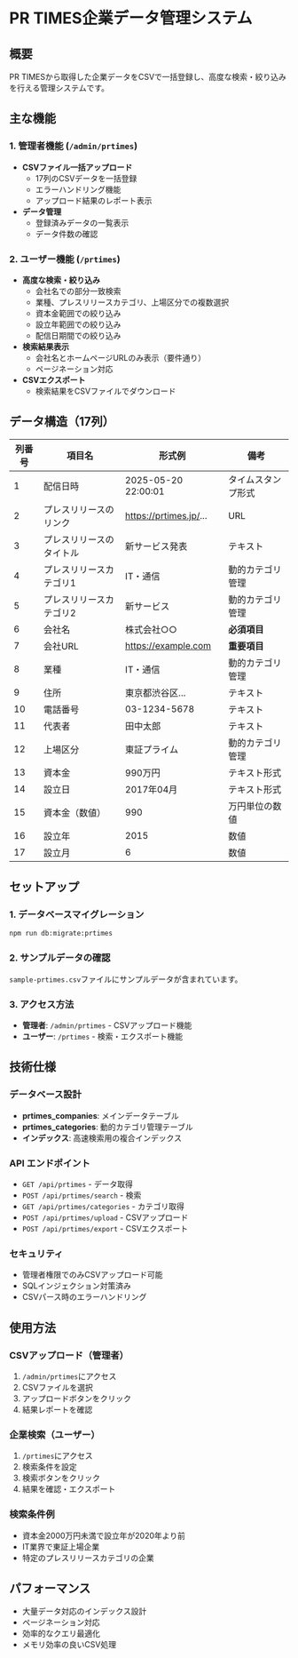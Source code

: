 # PR TIMES企業データ管理システム

## 概要

PR TIMESから取得した企業データをCSVで一括登録し、高度な検索・絞り込みを行える管理システムです。

## 主な機能

### 1. 管理者機能 (`/admin/prtimes`)
- **CSVファイル一括アップロード**
  - 17列のCSVデータを一括登録
  - エラーハンドリング機能
  - アップロード結果のレポート表示
- **データ管理**
  - 登録済みデータの一覧表示
  - データ件数の確認

### 2. ユーザー機能 (`/prtimes`)
- **高度な検索・絞り込み**
  - 会社名での部分一致検索
  - 業種、プレスリリースカテゴリ、上場区分での複数選択
  - 資本金範囲での絞り込み
  - 設立年範囲での絞り込み
  - 配信日期間での絞り込み
- **検索結果表示**
  - 会社名とホームページURLのみ表示（要件通り）
  - ページネーション対応
- **CSVエクスポート**
  - 検索結果をCSVファイルでダウンロード

## データ構造（17列）

| 列番号 | 項目名 | 形式例 | 備考 |
|--------|--------|--------|------|
| 1 | 配信日時 | 2025-05-20 22:00:01 | タイムスタンプ形式 |
| 2 | プレスリリースのリンク | https://prtimes.jp/... | URL |
| 3 | プレスリリースのタイトル | 新サービス発表 | テキスト |
| 4 | プレスリリースカテゴリ1 | IT・通信 | 動的カテゴリ管理 |
| 5 | プレスリリースカテゴリ2 | 新サービス | 動的カテゴリ管理 |
| 6 | 会社名 | 株式会社○○ | **必須項目** |
| 7 | 会社URL | https://example.com | **重要項目** |
| 8 | 業種 | IT・通信 | 動的カテゴリ管理 |
| 9 | 住所 | 東京都渋谷区... | テキスト |
| 10 | 電話番号 | 03-1234-5678 | テキスト |
| 11 | 代表者 | 田中太郎 | テキスト |
| 12 | 上場区分 | 東証プライム | 動的カテゴリ管理 |
| 13 | 資本金 | 990万円 | テキスト形式 |
| 14 | 設立日 | 2017年04月 | テキスト形式 |
| 15 | 資本金（数値） | 990 | 万円単位の数値 |
| 16 | 設立年 | 2015 | 数値 |
| 17 | 設立月 | 6 | 数値 |

## セットアップ

### 1. データベースマイグレーション

```bash
npm run db:migrate:prtimes
```

### 2. サンプルデータの確認

`sample-prtimes.csv`ファイルにサンプルデータが含まれています。

### 3. アクセス方法

- **管理者**: `/admin/prtimes` - CSVアップロード機能
- **ユーザー**: `/prtimes` - 検索・エクスポート機能

## 技術仕様

### データベース設計
- **prtimes_companies**: メインデータテーブル
- **prtimes_categories**: 動的カテゴリ管理テーブル
- **インデックス**: 高速検索用の複合インデックス

### API エンドポイント
- `GET /api/prtimes` - データ取得
- `POST /api/prtimes/search` - 検索
- `GET /api/prtimes/categories` - カテゴリ取得
- `POST /api/prtimes/upload` - CSVアップロード
- `POST /api/prtimes/export` - CSVエクスポート

### セキュリティ
- 管理者権限でのみCSVアップロード可能
- SQLインジェクション対策済み
- CSVパース時のエラーハンドリング

## 使用方法

### CSVアップロード（管理者）
1. `/admin/prtimes`にアクセス
2. CSVファイルを選択
3. アップロードボタンをクリック
4. 結果レポートを確認

### 企業検索（ユーザー）
1. `/prtimes`にアクセス
2. 検索条件を設定
3. 検索ボタンをクリック
4. 結果を確認・エクスポート

### 検索条件例
- 資本金2000万円未満で設立年が2020年より前
- IT業界で東証上場企業
- 特定のプレスリリースカテゴリの企業

## パフォーマンス
- 大量データ対応のインデックス設計
- ページネーション対応
- 効率的なクエリ最適化
- メモリ効率の良いCSV処理